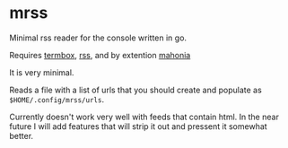 mrss
====

Minimal rss reader for the console written in go.

Requires
	[termbox](https://github.com/nsf/termbox-go),
	[rss](https://github.com/SlyMarbo/rss),
	and by extention
	[mahonia](https://github.com/axgle/mahonia)

It is very minimal.

Reads a file with a list of urls that you should create and populate
as `$HOME/.config/mrss/urls`.

Currently doesn't work very well with feeds that contain html. In the
near future I will add features that will strip it out and pressent it
somewhat better.

